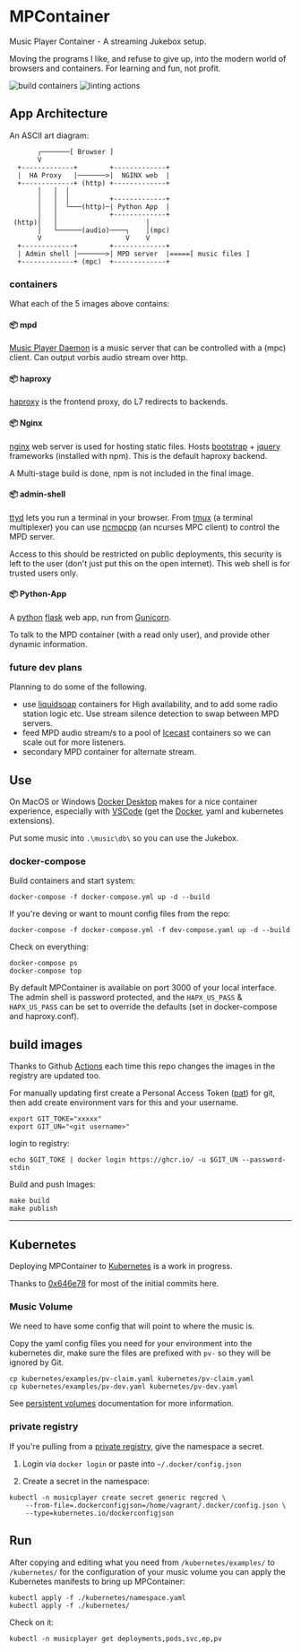 # MPContainer

Music Player Container - A streaming Jukebox setup.

Moving the programs I like, and refuse to give up, into the modern world of browsers and containers. For learning and fun, not profit.

![build containers](https://github.com/craig-m/mpcontainer/workflows/build%20containers/badge.svg)
![linting actions](https://github.com/craig-m/mpcontainer/workflows/linting%20actions/badge.svg)


## App Architecture

An ASCII art diagram:

```code
       ┌───────[ Browser ]                                    
       V                                                      
  +-------------+        +-------------+                      
  |  HA Proxy   |───────>|  NGINX web  |                      
  +-------------+ (http) +-------------+                      
       │   │  │                                               
       │   │  │          +-------------+                      
       │   │  └───(http)─| Python App  |                      
       │   │             +-------------+                      
 (http)│   │                      │                           
       │   └──────(audio)────┐    │(mpc)                      
       V                     V    V                           
  +-------------+        +-------------+                      
  | Admin shell |───────>| MPD server  |=====[ music files ]  
  +-------------+ (mpc)  +-------------+                      
```

### containers

What each of the 5 images above contains:

#### 📦 mpd

[Music Player Daemon](https://www.musicpd.org/) is a music server that can be controlled with a (mpc) client. Can output vorbis audio stream over http.

#### 📦 haproxy

[haproxy](https://www.haproxy.org/) is the frontend proxy, do L7 redirects to backends.

#### 📦 Nginx

[nginx](https://www.nginx.com/) web server is used for hosting static files. Hosts [bootstrap](https://getbootstrap.com/) + [jquery](https://jquery.com/) frameworks (installed with npm). This is the default haproxy backend.

A Multi-stage build is done, npm is not included in the final image.

#### 📦 admin-shell

[ttyd](https://tsl0922.github.io/ttyd/) lets you run a terminal in your browser. From [tmux](https://github.com/tmux/tmux) (a terminal multiplexer) you can use [ncmpcpp](https://rybczak.net/ncmpcpp/) (an ncurses MPC client) to control the MPD server.

Access to this should be restricted on public deployments, this security is left to the user (don't just put this on the open internet). This web shell is for trusted users only.

#### 📦 Python-App

A [python](https://www.python.org/) [flask](https://flask.palletsprojects.com/en/1.1.x/) web app, run from [Gunicorn](https://gunicorn.org/).

To talk to the MPD container (with a read only user), and provide other dynamic information.

### future dev plans

Planning to do some of the following.

* use [liquidsoap](https://www.liquidsoap.info/) containers for High availability, and to add some radio station logic etc. Use stream silence detection to swap between MPD servers.
* feed MPD audio stream/s to a pool of [Icecast](https://icecast.org/) containers so we can scale out for more listeners.
* secondary MPD container for alternate stream.

## Use

On MacOS or Windows [Docker Desktop](https://www.docker.com/products/docker-desktop) makes for a nice container experience, especially with [VSCode](https://code.visualstudio.com/) (get the [Docker](https://code.visualstudio.com/docs/containers/overview), yaml and kubernetes extensions).

Put some music into `.\music\db\` so you can use the Jukebox.

### docker-compose

Build containers and start system:

```shell
docker-compose -f docker-compose.yml up -d --build
```

If you're deving or want to mount config files from the repo:

```shell
docker-compose -f docker-compose.yml -f dev-compose.yaml up -d --build
```

Check on everything:

```shell
docker-compose ps
docker-compose top
```

By default MPContainer is available on port 3000 of your local interface. 
The admin shell is password protected, and the `HAPX_US_PASS` & `HAPX_US_PASS` can be set to override the defaults (set in docker-compose and haproxy.conf).

## build images

Thanks to Github [Actions](https://github.com/actions) each time this repo changes the images in the registry are updated too.

For manually updating first create a Personal Access Token ([pat](https://docs.github.com/en/github/authenticating-to-github/creating-a-personal-access-token)) for git, then add create environment vars for this and your username.

```shell
export GIT_TOKE="xxxxx"
export GIT_UN="<git username>"
```

login to registry:

```shell
echo $GIT_TOKE | docker login https://ghcr.io/ -u $GIT_UN --password-stdin
```

Build and push Images:

```shell
make build
make publish
```

---

## Kubernetes

Deploying MPContainer to [Kubernetes](https://kubernetes.io/) is a work in progress.

Thanks to [0x646e78](https://github.com/0x646e78) for most of the initial commits here.

### Music Volume

We need to have some config that will point to where the music is.

Copy the yaml config files you need for your environment into the kubernetes dir, make sure the files are prefixed with `pv-` so they will be ignored by Git.

```shell
cp kubernetes/examples/pv-claim.yaml kubernetes/pv-claim.yaml
cp kubernetes/examples/pv-dev.yaml kubernetes/pv-dev.yaml
```

See [persistent volumes](https://kubernetes.io/docs/concepts/storage/persistent-volumes/) documentation for more information.

### private registry

If you're pulling from a [private registry](https://kubernetes.io/docs/tasks/configure-pod-container/pull-image-private-registry/), give the namespace a secret.

1) Login via `docker login` or paste into `~/.docker/config.json`

2) Create a secret in the namespace:

```shell
kubectl -n musicplayer create secret generic regcred \
    --from-file=.dockerconfigjson=/home/vagrant/.docker/config.json \
    --type=kubernetes.io/dockerconfigjson
```

## Run

After copying and editing what you need from `/kubernetes/examples/` to `/kubernetes/` for the configuration of your music volume you can apply the Kubernetes manifests to bring up MPContainer:

```shell
kubectl apply -f ./kubernetes/namespace.yaml
kubectl apply -f ./kubernetes/
```

Check on it:

```shell
kubectl -n musicplayer get deployments,pods,svc,ep,pv
```

